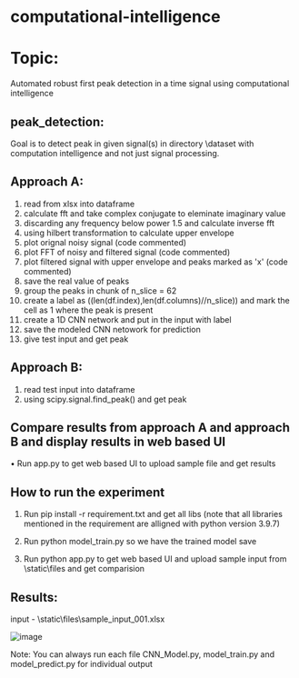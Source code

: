 # computational-intelligence
# Topic: 
Automated robust first peak detection in a time signal using computational intelligence

## peak_detection: 
Goal is to detect peak in given signal(s) in directory \dataset with computation intelligence and not just signal processing.

## Approach A:
1.	read from xlsx into dataframe
2.	calculate fft and take complex conjugate to eleminate imaginary value
3.	discarding any frequency below power 1.5 and calculate inverse fft
4.	using hilbert transformation to calculate upper envelope
5.	plot orignal noisy signal (code commented)
6.	plot FFT of noisy and filtered signal (code commented)
7.	plot filtered signal with upper envelope and peaks marked as 'x' (code commented)
8.	save the real value of peaks
9.	group the peaks in chunk of n_slice = 62
10.	create a label as ((len(df.index),len(df.columns)//n_slice)) and mark the cell as 1 where the peak is present
11.	create a 1D CNN network and put in the input with label
12.	save the modeled CNN netowork for prediction
13.	give test input and get peak

## Approach B:
1.	read test input into dataframe
2.	using scipy.signal.find_peak() and get peak

## Compare results from approach A and approach B and display results in web based UI 
•	Run app.py to get web based UI to upload sample file and get results

## How to run the experiment
1.	Run pip install -r requirement.txt and get all libs (note that all libraries mentioned in the requirement are alligned with python version 3.9.7)

2.	Run python model_train.py so we have the trained model save

3.	Run python app.py to get web based UI and upload sample input from \static\files and get comparision

 ## Results:  
 input - \static\files\sample_input_001.xlsx

 ![image](https://github.com/IndranilSaha09/computational-intelligence/assets/116576382/ef34b7db-53ef-4ffc-babf-aebaac88c7e3)
 
 Note: You can always run each file CNN_Model.py, model_train.py and model_predict.py for individual output

